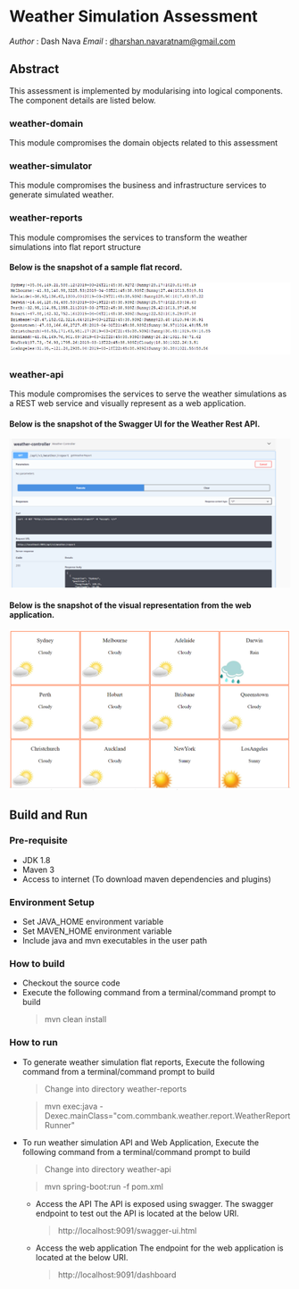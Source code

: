 # Weather Simulation Assessment
*Author* : Dash Nava
*Email*  : dharshan.navaratnam@gmail.com

## Abstract
This assessment is implemented by modularising into logical components. The component details are listed below.
### weather-domain
This module compromises the domain objects related to this assessment
### weather-simulator
This module compromises the business and infrastructure services to generate simulated weather.
### weather-reports
This module compromises the services to transform the weather simulations into flat report structure

#### Below is the snapshot of a sample flat record.

![Flat Weather Report](guide/FlatReport.PNG)
### weather-api
This module compromises the services to serve the weather simulations as a REST web service and visually represent as a web application.

#### Below is the snapshot of the Swagger UI for the Weather Rest API.

![Flat Weather Report](guide/REST%20API.PNG)

#### Below is the snapshot of the visual representation from the web application.

![Flat Weather Report](guide/Visual%20Representation.PNG)
## Build and Run
### Pre-requisite
* JDK 1.8
* Maven 3
* Access to internet (To download maven dependencies and plugins)
### Environment Setup
* Set JAVA_HOME environment variable
* Set MAVEN_HOME environment variable
* Include java and mvn executables in the user path
### How to build
* Checkout the source code
* Execute the following command from a terminal/command prompt to build
  > mvn clean install
### How to run
* To generate weather simulation flat reports, Execute the following command from a terminal/command prompt to build
  > Change into directory weather-reports
  
  > mvn exec:java -Dexec.mainClass="com.commbank.weather.report.WeatherReportRunner"
* To run weather simulation API and Web Application, Execute the following command from a terminal/command prompt to build
  > Change into directory weather-api
  
  > mvn spring-boot:run -f pom.xml
  
  * Access the API
    The API is exposed using swagger. The swagger endpoint to test out the API is located at the below URI.
    > http://localhost:9091/swagger-ui.html
    
  * Access the web application
    The endpoint for the web application is located at the below URI.
    > http://localhost:9091/dashboard
